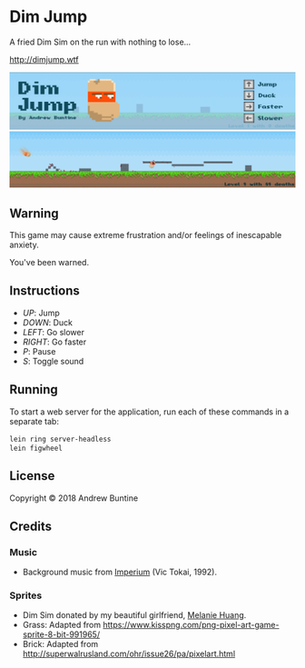 # Dim Jump

A fried Dim Sim on the run with nothing to lose...

http://dimjump.wtf

![Title screen](/resources/screenshots/dimjump-1.jpg?raw=true "Dim Jump Title Screen")
![Gameplay](/resources/screenshots/dimjump-2.jpg?raw=true "Dim Jump Gameplay")

## Warning

This game may cause extreme frustration and/or feelings of inescapable anxiety.

You've been warned.

## Instructions

 - *UP*: Jump
 - *DOWN*: Duck
 - *LEFT*: Go slower
 - *RIGHT*: Go faster
 - *P*: Pause
 - *S*: Toggle sound

## Running

To start a web server for the application, run each of these commands in a separate tab:

    lein ring server-headless
    lein figwheel

## License

Copyright © 2018 Andrew Buntine

## Credits

### Music
  - Background music from [Imperium](https://en.wikipedia.org/wiki/Imperium_(1992_video_game)) (Vic Tokai, 1992).

### Sprites
  - Dim Sim donated by my beautiful girlfriend, [Melanie Huang](http://melaniehuang.com/).
  - Grass: Adapted from https://www.kisspng.com/png-pixel-art-game-sprite-8-bit-991965/
  - Brick: Adapted from http://superwalrusland.com/ohr/issue26/pa/pixelart.html

